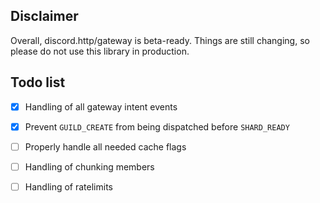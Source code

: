 ## Disclaimer
Overall, discord.http/gateway is beta-ready.
Things are still changing, so please do not use this library in production.

## Todo list
- [x] Handling of all gateway intent events
- [x] Prevent `GUILD_CREATE` from being dispatched before `SHARD_READY`
- [ ] Properly handle all needed cache flags
- [ ] Handling of chunking members
- [ ] Handling of ratelimits

